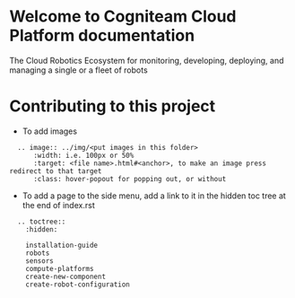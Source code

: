 Welcome to Cogniteam Cloud Platform documentation  
=======================================

The Cloud Robotics Ecosystem for monitoring, developing, deploying,
and managing a single or a fleet of robots

Contributing to this project
=======================================

- To add images 

```
  .. image:: ../img/<put images in this folder> 
      :width: i.e. 100px or 50%
      :target: <file name>.html#<anchor>, to make an image press redirect to that target
      :class: hover-popout for popping out, or without 
```

- To add a page to the side menu, add a link to it in the hidden toc tree at the end of index.rst
```
  .. toctree::
    :hidden:

    installation-guide
    robots
    sensors
    compute-platforms   
    create-new-component
    create-robot-configuration

```
